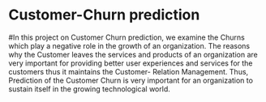 # Customer-Churn prediction
#In this project on Customer Churn prediction, we examine the Churns which play a negative role in the growth of an organization. The reasons why the Customer leaves the services and products of an organization are very important for providing better user experiences and services for the customers thus it maintains the Customer- Relation Management. Thus, Prediction of the Customer Churn is very important for an organization to sustain itself in the growing technological world.
